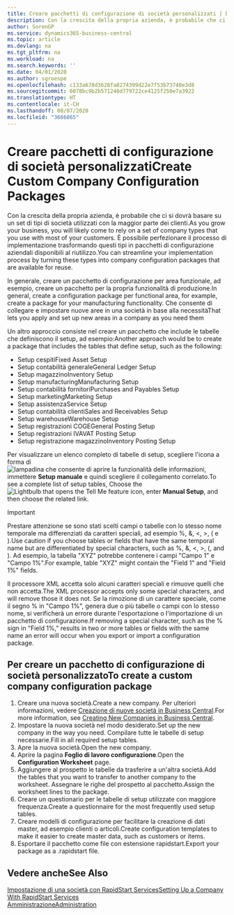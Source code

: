 ```yaml
---
title: Creare pacchetti di configurazione di società personalizzati | Documenti Microsoft
description: Con la crescita della propria azienda, è probabile che ci si dovrà basare su un set di tipi di società utilizzati con la maggior parte dei clienti. È possibile perfezionare il processo di implementazione trasformando questi tipi in pacchetti di configurazione aziendali disponibili al riutilizzo.
author: SorenGP
ms.service: dynamics365-business-central
ms.topic: article
ms.devlang: na
ms.tgt_pltfrm: na
ms.workload: na
ms.search.keywords: ''
ms.date: 04/01/2020
ms.author: sgroespe
ms.openlocfilehash: c133a678d3628fa8274399d22e7f53b73740e3d8
ms.sourcegitcommit: 6078bc9b2b571248d779722ce4125f250e7a3922
ms.translationtype: HT
ms.contentlocale: it-CH
ms.lasthandoff: 08/07/2020
ms.locfileid: "3666865"
---
```

# <a name="create-custom-company-configuration-packages"></a><span data-ttu-id="95c89-104">Creare pacchetti di configurazione di società personalizzati</span><span class="sxs-lookup"><span data-stu-id="95c89-104">Create Custom Company Configuration Packages</span></span>
<span data-ttu-id="95c89-105">Con la crescita della propria azienda, è probabile che ci si dovrà basare su un set di tipi di società utilizzati con la maggior parte dei clienti.</span><span class="sxs-lookup"><span data-stu-id="95c89-105">As you grow your business, you will likely come to rely on a set of company types that you use with most of your customers.</span></span> <span data-ttu-id="95c89-106">È possibile perfezionare il processo di implementazione trasformando questi tipi in pacchetti di configurazione aziendali disponibili al riutilizzo.</span><span class="sxs-lookup"><span data-stu-id="95c89-106">You can streamline your implementation process by turning these types into company configuration packages that are available for reuse.</span></span>  

<span data-ttu-id="95c89-107">In generale, creare un pacchetto di configurazione per area funzionale, ad esempio, creare un pacchetto per la propria funzionalità di produzione.</span><span class="sxs-lookup"><span data-stu-id="95c89-107">In general, create a configuration package per functional area, for example, create a package for your manufacturing functionality.</span></span> <span data-ttu-id="95c89-108">Che consente di collegare e impostare nuove aree in una società in base alla necessità</span><span class="sxs-lookup"><span data-stu-id="95c89-108">That lets you apply and set up new areas in a company as you need them</span></span>  

<span data-ttu-id="95c89-109">Un altro approccio consiste nel creare un pacchetto che include le tabelle che definiscono il setup, ad esempio:</span><span class="sxs-lookup"><span data-stu-id="95c89-109">Another approach would be to create a package that includes the tables that define setup, such as the following:</span></span>  

-   <span data-ttu-id="95c89-110">Setup cespiti</span><span class="sxs-lookup"><span data-stu-id="95c89-110">Fixed Asset Setup</span></span>  
-   <span data-ttu-id="95c89-111">Setup contabilità generale</span><span class="sxs-lookup"><span data-stu-id="95c89-111">General Ledger Setup</span></span>  
-   <span data-ttu-id="95c89-112">Setup magazzino</span><span class="sxs-lookup"><span data-stu-id="95c89-112">Inventory Setup</span></span>  
-   <span data-ttu-id="95c89-113">Setup manufacturing</span><span class="sxs-lookup"><span data-stu-id="95c89-113">Manufacturing Setup</span></span>  
-   <span data-ttu-id="95c89-114">Setup contabilità fornitori</span><span class="sxs-lookup"><span data-stu-id="95c89-114">Purchases and Payables Setup</span></span>  
-   <span data-ttu-id="95c89-115">Setup marketing</span><span class="sxs-lookup"><span data-stu-id="95c89-115">Marketing Setup</span></span>  
-   <span data-ttu-id="95c89-116">Setup assistenza</span><span class="sxs-lookup"><span data-stu-id="95c89-116">Service Setup</span></span>  
-   <span data-ttu-id="95c89-117">Setup contabilità clienti</span><span class="sxs-lookup"><span data-stu-id="95c89-117">Sales and Receivables Setup</span></span>  
-   <span data-ttu-id="95c89-118">Setup warehouse</span><span class="sxs-lookup"><span data-stu-id="95c89-118">Warehouse Setup</span></span>  
-   <span data-ttu-id="95c89-119">Setup registrazioni COGE</span><span class="sxs-lookup"><span data-stu-id="95c89-119">General Posting Setup</span></span>  
-   <span data-ttu-id="95c89-120">Setup registrazioni IVA</span><span class="sxs-lookup"><span data-stu-id="95c89-120">VAT Posting Setup</span></span>  
-   <span data-ttu-id="95c89-121">Setup registrazione magazzino</span><span class="sxs-lookup"><span data-stu-id="95c89-121">Inventory Posting Setup</span></span>  

<span data-ttu-id="95c89-122">Per visualizzare un elenco completo di tabelle di setup, scegliere l'icona a forma di ![lampadina che consente di aprire la funzionalità delle informazioni](media/ui-search/search_small.png "Informazioni sull'operazione che si desidera eseguire"), immettere **Setup manuale** e quindi scegliere il collegamento correlato.</span><span class="sxs-lookup"><span data-stu-id="95c89-122">To see a complete list of setup tables, Choose the ![Lightbulb that opens the Tell Me feature](media/ui-search/search_small.png "Tell me what you want to do") icon, enter **Manual Setup**, and then choose the related link.</span></span>  

> [!IMPORTANT]
> <span data-ttu-id="95c89-123">Prestare attenzione se sono stati scelti campi o tabelle con lo stesso nome temporale ma differenziati da caratteri speciali, ad esempio %, &, <, >, ( e ).</span><span class="sxs-lookup"><span data-stu-id="95c89-123">Use caution if you choose tables or fields that have the same temporal name but are differentiated by special characters, such as %, &, <, >, (, and ).</span></span> <span data-ttu-id="95c89-124">Ad esempio, la tabella "XYZ" potrebbe contenere i campi "Campo 1" e "Campo 1%".</span><span class="sxs-lookup"><span data-stu-id="95c89-124">For example, table "XYZ" might contain the "Field 1" and "Field 1%" fields.</span></span>
>
> <span data-ttu-id="95c89-125">Il processore XML accetta solo alcuni caratteri speciali e rimuove quelli che non accetta.</span><span class="sxs-lookup"><span data-stu-id="95c89-125">The XML processor accepts only some special characters, and will remove those it does not.</span></span> <span data-ttu-id="95c89-126">Se la rimozione di un carattere speciale, come il segno % in "Campo 1%", genera due o più tabelle o campi con lo stesso nome, si verificherà un errore durante l'esportazione o l'importazione di un pacchetto di configurazione.</span><span class="sxs-lookup"><span data-stu-id="95c89-126">If removing a special character, such as the % sign in "Field 1%," results in two or more tables or fields with the same name an error will occur when you export or import a configuration package.</span></span>

## <a name="to-create-a-custom-company-configuration-package"></a><span data-ttu-id="95c89-127">Per creare un pacchetto di configurazione di società personalizzato</span><span class="sxs-lookup"><span data-stu-id="95c89-127">To create a custom company configuration package</span></span>  
1.  <span data-ttu-id="95c89-128">Creare una nuova società.</span><span class="sxs-lookup"><span data-stu-id="95c89-128">Create a new company.</span></span> <span data-ttu-id="95c89-129">Per ulteriori informazioni, vedere [Creazione di nuove società in Business Central](about-new-company.md).</span><span class="sxs-lookup"><span data-stu-id="95c89-129">For more information, see [Creating New Companies in Business Central](about-new-company.md).</span></span>  
3.  <span data-ttu-id="95c89-130">Impostare la nuova società nel modo desiderato.</span><span class="sxs-lookup"><span data-stu-id="95c89-130">Set up the new company in the way you need.</span></span> <span data-ttu-id="95c89-131">Compilare tutte le tabelle di setup necessarie.</span><span class="sxs-lookup"><span data-stu-id="95c89-131">Fill in all required setup tables.</span></span>  
4.  <span data-ttu-id="95c89-132">Apre la nuova società.</span><span class="sxs-lookup"><span data-stu-id="95c89-132">Open the new company.</span></span>
5. <span data-ttu-id="95c89-133">Aprire la pagina **Foglio di lavoro configurazione**.</span><span class="sxs-lookup"><span data-stu-id="95c89-133">Open the **Configuration Worksheet** page.</span></span>  
6.  <span data-ttu-id="95c89-134">Aggiungere al prospetto le tabelle da trasferire a un'altra società.</span><span class="sxs-lookup"><span data-stu-id="95c89-134">Add the tables that you want to transfer to another company to the worksheet.</span></span> <span data-ttu-id="95c89-135">Assegnare le righe del prospetto al pacchetto.</span><span class="sxs-lookup"><span data-stu-id="95c89-135">Assign the worksheet lines to the package.</span></span>  
7.  <span data-ttu-id="95c89-136">Creare un questionario per le tabelle di setup utilizzate con maggiore frequenza.</span><span class="sxs-lookup"><span data-stu-id="95c89-136">Create a questionnaire for the most frequently used setup tables.</span></span>  
8.  <span data-ttu-id="95c89-137">Creare modelli di configurazione per facilitare la creazione di dati master, ad esempio clienti o articoli.</span><span class="sxs-lookup"><span data-stu-id="95c89-137">Create configuration templates to make it easier to create master data, such as customers or items.</span></span>  
9.  <span data-ttu-id="95c89-138">Esportare il pacchetto come file con estensione rapidstart.</span><span class="sxs-lookup"><span data-stu-id="95c89-138">Export your package as a .rapidstart file.</span></span>  

## <a name="see-also"></a><span data-ttu-id="95c89-139">Vedere anche</span><span class="sxs-lookup"><span data-stu-id="95c89-139">See Also</span></span>  
[<span data-ttu-id="95c89-140">Impostazione di una società con RapidStart Services</span><span class="sxs-lookup"><span data-stu-id="95c89-140">Setting Up a Company With RapidStart Services</span></span>](admin-set-up-a-company-with-rapidstart.md)  
[<span data-ttu-id="95c89-141">Amministrazione</span><span class="sxs-lookup"><span data-stu-id="95c89-141">Administration</span></span>](admin-setup-and-administration.md)
